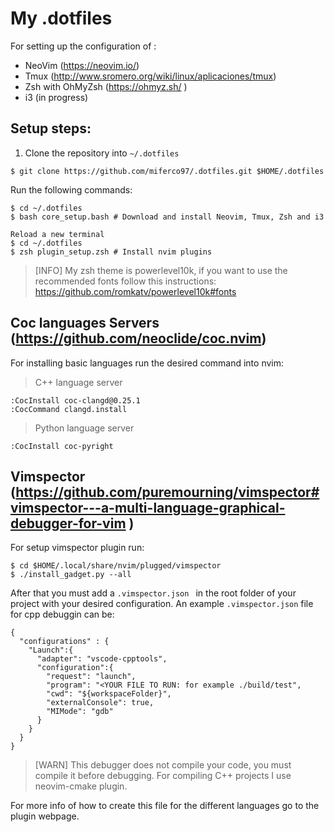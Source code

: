 # My .dotfiles
For setting up the configuration of :
- NeoVim (https://neovim.io/)
- Tmux (http://www.sromero.org/wiki/linux/aplicaciones/tmux)
- Zsh with OhMyZsh (https://ohmyz.sh/ )
- i3 (in progress)

## Setup steps:

1. Clone the repository into ```~/.dotfiles```

```
$ git clone https://github.com/miferco97/.dotfiles.git $HOME/.dotfiles 
```

Run the following commands: 
```
$ cd ~/.dotfiles
$ bash core_setup.bash # Download and install Neovim, Tmux, Zsh and i3

Reload a new terminal
$ cd ~/.dotfiles
$ zsh plugin_setup.zsh # Install nvim plugins
```

>[INFO] My zsh theme is powerlevel10k, if you want to use the recommended fonts follow this instructions: https://github.com/romkatv/powerlevel10k#fonts

## Coc languages Servers (https://github.com/neoclide/coc.nvim)

For installing basic languages run the desired command into nvim:

> C++ language server

```
:CocInstall coc-clangd@0.25.1
:CocCommand clangd.install
``` 

> Python language server
```
:CocInstall coc-pyright
``` 
## Vimspector (https://github.com/puremourning/vimspector#vimspector---a-multi-language-graphical-debugger-for-vim )
For setup vimspector plugin run: 
```
$ cd $HOME/.local/share/nvim/plugged/vimspector
$ ./install_gadget.py --all
```
After that you must add a ```.vimspector.json ``` in the root folder of your project with your desired configuration.
An example ```.vimspector.json``` file for cpp debuggin can be:
```
{
  "configurations" : {
    "Launch":{
      "adapter": "vscode-cpptools",
      "configuration":{
        "request": "launch",
        "program": "<YOUR FILE TO RUN: for example ./build/test",
        "cwd": "${workspaceFolder}",
        "externalConsole": true,
        "MIMode": "gdb"
      }
    }
  }
}
```
> [WARN] This debugger does not compile your code, you must compile it before debugging. For compiling C++ projects I use neovim-cmake plugin.

For more info of how to create this file for the different languages go to the plugin webpage.
